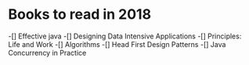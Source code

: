 # Books to read in 2018
-[] Effective java
-[] Designing Data Intensive Applications
-[] Principles: Life and Work
-[] Algorithms
-[] Head First Design Patterns
-[] Java Concurrency in Practice
